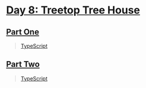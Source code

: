 # [Day 8: Treetop Tree House](https://adventofcode.com/2022/day/8)

## [Part One](https://adventofcode.com/2022/day/8#part1)

> [TypeScript](/solutions/typescript/2022/08/src/p1.ts)

## [Part Two](https://adventofcode.com/2022/day/8#part2)

> [TypeScript](/solutions/typescript/2022/08/src/p2.ts)
